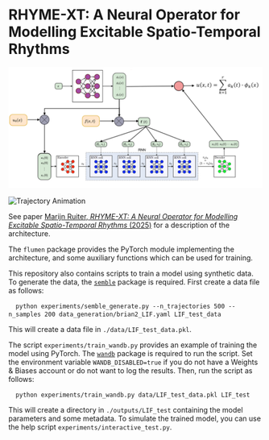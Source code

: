 # RHYME-XT: A Neural Operator for Modelling Excitable Spatio-Temporal Rhythms

![Visualization of the architecture](assets/Architecture.png)

![Trajectory Animation](assets/trajectory.gif)

See paper [Marijn Ruiter, _RHYME-XT: A Neural Operator for Modelling Excitable Spatio-Temporal Rhythms_ (2025)](-) for a description of the architecture.

The `flumen` package provides the PyTorch module implementing the architecture,
and some auxiliary functions which can be used for training.

This repository also contains scripts to train a model using synthetic data.
To generate the data, the [`semble`](https://github.com/Marijn-dev/semble) package is required.
First create a data file as follows:

```shell
  python experiments/semble_generate.py --n_trajectories 500 --n_samples 200 data_generation/brian2_LIF.yaml LIF_test_data
```

This will create a data file in `./data/LIF_test_data.pkl`.

The script `experiments/train_wandb.py` provides an example of training the model using PyTorch.
The [`wandb`](https://pypi.org/project/wandb/) package is required to run the script.
Set the environment variable `WANDB_DISABLED=true` if you do not have a Weights & Biases account or do not want to log the results.
Then, run the script as follows:

```shell
  python experiments/train_wandb.py data/LIF_test_data.pkl LIF_test
```

This will create a directory in `./outputs/LIF_test` containing the model parameters and some metadata.
To simulate the trained model, you can use the help script `experiments/interactive_test.py`.
